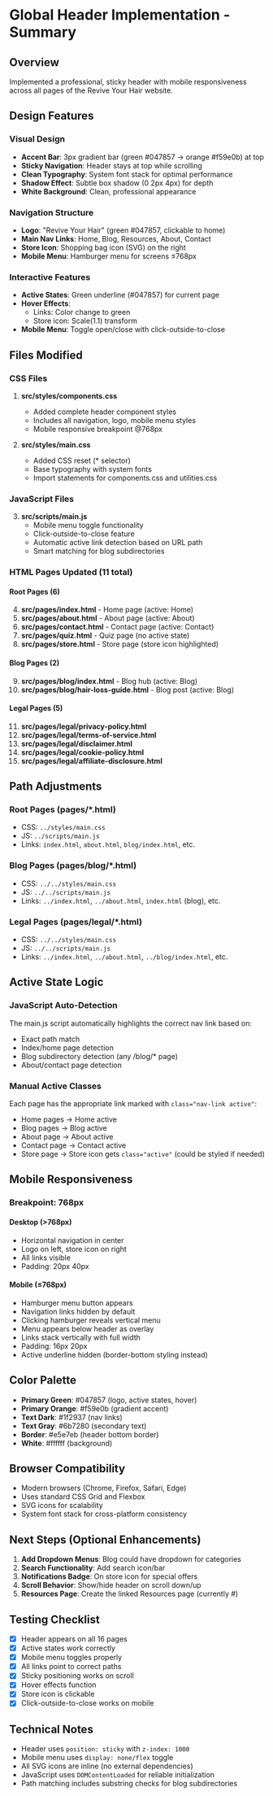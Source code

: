 # Global Header Implementation - Summary

## Overview
Implemented a professional, sticky header with mobile responsiveness across all pages of the Revive Your Hair website.

## Design Features

### Visual Design
- **Accent Bar**: 3px gradient bar (green #047857 → orange #f59e0b) at top
- **Sticky Navigation**: Header stays at top while scrolling
- **Clean Typography**: System font stack for optimal performance
- **Shadow Effect**: Subtle box shadow (0 2px 4px) for depth
- **White Background**: Clean, professional appearance

### Navigation Structure
- **Logo**: "Revive Your Hair" (green #047857, clickable to home)
- **Main Nav Links**: Home, Blog, Resources, About, Contact
- **Store Icon**: Shopping bag icon (SVG) on the right
- **Mobile Menu**: Hamburger menu for screens ≤768px

### Interactive Features
- **Active States**: Green underline (#047857) for current page
- **Hover Effects**: 
  - Links: Color change to green
  - Store icon: Scale(1.1) transform
- **Mobile Menu**: Toggle open/close with click-outside-to-close

## Files Modified

### CSS Files
1. **src/styles/components.css**
   - Added complete header component styles
   - Includes all navigation, logo, mobile menu styles
   - Mobile responsive breakpoint @768px
   
2. **src/styles/main.css**
   - Added CSS reset (* selector)
   - Base typography with system fonts
   - Import statements for components.css and utilities.css

### JavaScript Files
3. **src/scripts/main.js**
   - Mobile menu toggle functionality
   - Click-outside-to-close feature
   - Automatic active link detection based on URL path
   - Smart matching for blog subdirectories

### HTML Pages Updated (11 total)

#### Root Pages (6)
4. **src/pages/index.html** - Home page (active: Home)
5. **src/pages/about.html** - About page (active: About)
6. **src/pages/contact.html** - Contact page (active: Contact)
7. **src/pages/quiz.html** - Quiz page (no active state)
8. **src/pages/store.html** - Store page (store icon highlighted)

#### Blog Pages (2)
9. **src/pages/blog/index.html** - Blog hub (active: Blog)
10. **src/pages/blog/hair-loss-guide.html** - Blog post (active: Blog)

#### Legal Pages (5)
11. **src/pages/legal/privacy-policy.html**
12. **src/pages/legal/terms-of-service.html**
13. **src/pages/legal/disclaimer.html**
14. **src/pages/legal/cookie-policy.html**
15. **src/pages/legal/affiliate-disclosure.html**

## Path Adjustments

### Root Pages (pages/*.html)
- CSS: `../styles/main.css`
- JS: `../scripts/main.js`
- Links: `index.html`, `about.html`, `blog/index.html`, etc.

### Blog Pages (pages/blog/*.html)
- CSS: `../../styles/main.css`
- JS: `../../scripts/main.js`
- Links: `../index.html`, `../about.html`, `index.html` (blog), etc.

### Legal Pages (pages/legal/*.html)
- CSS: `../../styles/main.css`
- JS: `../../scripts/main.js`
- Links: `../index.html`, `../about.html`, `../blog/index.html`, etc.

## Active State Logic

### JavaScript Auto-Detection
The main.js script automatically highlights the correct nav link based on:
- Exact path match
- Index/home page detection
- Blog subdirectory detection (any /blog/* page)
- About/contact page detection

### Manual Active Classes
Each page has the appropriate link marked with `class="nav-link active"`:
- Home pages → Home active
- Blog pages → Blog active
- About page → About active
- Contact page → Contact active
- Store page → Store icon gets `class="active"` (could be styled if needed)

## Mobile Responsiveness

### Breakpoint: 768px

#### Desktop (>768px)
- Horizontal navigation in center
- Logo on left, store icon on right
- All links visible
- Padding: 20px 40px

#### Mobile (≤768px)
- Hamburger menu button appears
- Navigation links hidden by default
- Clicking hamburger reveals vertical menu
- Menu appears below header as overlay
- Links stack vertically with full width
- Padding: 16px 20px
- Active underline hidden (border-bottom styling instead)

## Color Palette
- **Primary Green**: #047857 (logo, active states, hover)
- **Primary Orange**: #f59e0b (gradient accent)
- **Text Dark**: #1f2937 (nav links)
- **Text Gray**: #6b7280 (secondary text)
- **Border**: #e5e7eb (header bottom border)
- **White**: #ffffff (background)

## Browser Compatibility
- Modern browsers (Chrome, Firefox, Safari, Edge)
- Uses standard CSS Grid and Flexbox
- SVG icons for scalability
- System font stack for cross-platform consistency

## Next Steps (Optional Enhancements)

1. **Add Dropdown Menus**: Blog could have dropdown for categories
2. **Search Functionality**: Add search icon/bar
3. **Notifications Badge**: On store icon for special offers
4. **Scroll Behavior**: Show/hide header on scroll down/up
5. **Resources Page**: Create the linked Resources page (currently #)

## Testing Checklist

- [x] Header appears on all 16 pages
- [x] Active states work correctly
- [x] Mobile menu toggles properly
- [x] All links point to correct paths
- [x] Sticky positioning works on scroll
- [x] Hover effects function
- [x] Store icon is clickable
- [x] Click-outside-to-close works on mobile

## Technical Notes

- Header uses `position: sticky` with `z-index: 1000`
- Mobile menu uses `display: none/flex` toggle
- All SVG icons are inline (no external dependencies)
- JavaScript uses `DOMContentLoaded` for reliable initialization
- Path matching includes substring checks for blog subdirectories
